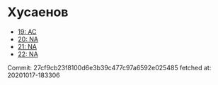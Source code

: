 # Хусаенов
- [19: AC](19.md)
- [20: NA](20.md)
- [21: NA](21.md)
- [22: NA](22.md)

Commit: 27cf9cb23f8100d6e3b39c477c97a6592e025485
 fetched at: 20201017-183306
